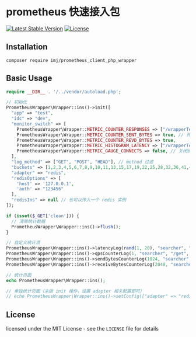 prometheus 快速接入包
====================
[![Latest Stable Version](https://poser.pugx.org/imj/prometheus_client_php_wrapper/v/stable)](https://packagist.org/packages/imj/prometheus_client_php_wrapper)
[![License](https://poser.pugx.org/imj/prometheus_client_php_wrapper/license)](https://packagist.org/packages/imj/prometheus_client_php_wrapper)

Installation
------------
```shell
composer require imj/prometheus_client_php_wrapper
```

Basic Usage
------------

```php
require __DIR__ . '/../vendor/autoload.php';

// 初始化
PrometheusWrapper\Wrapper::ins()->init([
  "app" => "test",
  "idc" => "dev",
  "monitor_switch" => [
    PrometheusWrapper\Wrapper::METRIC_COUNTER_RESPONSES => ["/wrapperTest.php"],
    PrometheusWrapper\Wrapper::METRIC_COUNTER_SENT_BYTES => true, // 开启用于记录下游流量
    PrometheusWrapper\Wrapper::METRIC_COUNTER_REVD_BYTES => true,
    PrometheusWrapper\Wrapper::METRIC_HISTOGRAM_LATENCY => ["/wrapperTest.php"],
    PrometheusWrapper\Wrapper::METRIC_GAUGE_CONNECTS => false, // 关闭统计项
  ],
  "log_method" => ["GET", "POST", "HEAD"], // method 过滤
  "buckets" => [1,2,3,4,5,6,7,8,9,10,11,13,15,17,19,22,25,28,32,36,41,47,54,62,71,81,92,105,120,137,156,178,203,231,263,299,340,387,440,500], // 桶距配置
  "adapter" => "redis",
  "redisOptions" => [
    'host' => '127.0.0.1',
    'auth' => "123456"
  ],
  "redisIns" => null // 也可以传入一个 redis 实例
]);

if (isset($_GET['clean'])) {
  // 清除统计数据
  PrometheusWrapper\Wrapper::ins()->flush();
}

// 自定义统计项
PrometheusWrapper\Wrapper::ins()->latencyLog(rand(1, 20), "searcher", "/get", "GET"); // 延迟
PrometheusWrapper\Wrapper::ins()->qpsCounterLog(1, "searcher", "/get", "GET", 200); // QPS
PrometheusWrapper\Wrapper::ins()->sendBytesCounterLog(1024, "searcher", "/get", "GET", 200); // 流量 out
PrometheusWrapper\Wrapper::ins()->receiveBytesCounterLog(2048, "searcher", "/get", "GET", 200); // 流量 in

// 统计页面
echo PrometheusWrapper\Wrapper::ins();

// 单独统计页面（未做 init 操作，设置 adapter 相关配置即可）
// echo PrometheusWrapper\Wrapper::ins()->setConfig(["adapter" => "redis", "redisOptions" => ['host' => '127.0.0.1', 'auth' => "123456"]]);
```

License
------------

licensed under the MIT License - see the `LICENSE` file for details
